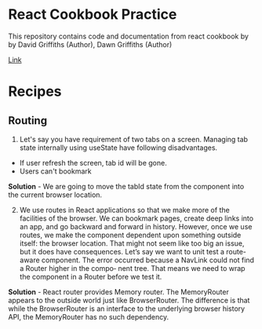 # React Cookbook Practice
This repository contains code and documentation from react cookbook by by David Griffiths (Author), Dawn Griffiths (Author)

[Link](https://www.amazon.co.uk/React-Cookbook-Recipes-Mastering-Framework/dp/1492085847)

# Recipes

## Routing

1. Let's say you have requirement of two tabs on a screen. Managing tab state internally using useState have following disadvantages. 
  -  If user refresh the screen, tab id will be gone.
  - Users can't bookmark

**Solution** - We are going to move the tabId state from the component into the current browser location.

2. We use routes in React applications so that we make more of the facilities of the browser. We can bookmark pages, create deep links into an app, and go backward and forward in history.
However, once we use routes, we make the component dependent upon something outside itself: the browser location. That might not seem like too big an issue, but it does have consequences.
Let’s say we want to unit test a route-aware component. The error occurred because a NavLink could not find a Router higher in the compo‐
nent tree. That means we need to wrap the component in a Router before we test it.

**Solution** - React router provides Memory router. The MemoryRouter appears to the outside world just like BrowserRouter. The difference is that while the BrowserRouter is an interface to the underlying browser history API, the MemoryRouter has no such dependency. 